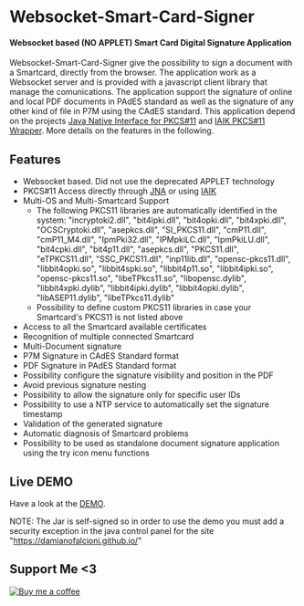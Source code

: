 # Websocket-Smart-Card-Signer
#### Websocket based (NO APPLET) Smart Card Digital Signature Application
Websocket-Smart-Card-Signer give the possibility to sign a document with a Smartcard, directly from the browser.
The application work as a Websocket server and is provided with a javascript client library that manage the comunications.
The application support the signature of online and local PDF documents in PAdES standard as well as the signature of any other kind of file in P7M using the CAdES standard.
This application depend on the projects [Java Native Interface for PKCS#11](https://github.com/damianofalcioni/jacknji11) and [IAIK PKCS#11 Wrapper](https://github.com/damianofalcioni/pkcs11wrapper).
More details on the features in the following.

## Features
- Websocket based. Did not use the deprecated APPLET technology
- PKCS#11 Access directly through [JNA](https://github.com/java-native-access/jna) or using [IAIK](http://jcewww.iaik.tu-graz.ac.at/sic/Products/Core_Crypto_Toolkits/JCA_JCE)
- Multi-OS and Multi-Smartcard Support
    - The following PKCS11 libraries are automatically identified in the system: "incryptoki2.dll", "bit4ipki.dll", "bit4opki.dll", "bit4xpki.dll", "OCSCryptoki.dll", "asepkcs.dll", "SI_PKCS11.dll", "cmP11.dll", "cmP11_M4.dll", "IpmPki32.dll", "IPMpkiLC.dll", "IpmPkiLU.dll", "bit4cpki.dll", "bit4p11.dll", "asepkcs.dll", "PKCS11.dll", "eTPKCS11.dll", "SSC_PKCS11.dll", "inp11lib.dll", "opensc-pkcs11.dll", "libbit4opki.so", "libbit4spki.so", "libbit4p11.so", "libbit4ipki.so", "opensc-pkcs11.so", "libeTPkcs11.so", "libopensc.dylib", "libbit4xpki.dylib", "libbit4ipki.dylib", "libbit4opki.dylib", "libASEP11.dylib", "libeTPkcs11.dylib"
    - Possibility to define custom PKCS11 libraries in case your Smartcard's PKCS11 is not listed above
- Access to all the Smartcard available certificates
- Recognition of multiple connected Smartcard
- Multi-Document signature
- P7M Signature in CAdES Standard format
- PDF Signature in PAdES Standard format
- Possibility configure the signature visibility and position in the PDF
- Avoid previous signature nesting
- Possibility to allow the signature only for specific user IDs
- Possibility to use a NTP service to automatically set the signature timestamp
- Validation of the generated signature
- Automatic diagnosis of Smartcard problems
- Possibility to be used as standalone document signature application using the try icon menu functions

## Live DEMO
Have a look at the [DEMO](https://damianofalcioni.github.io/Websocket-Smart-Card-Signer/examples/websocket_smartcard_signer_test_page.html).

NOTE: The Jar is self-signed so in order to use the demo you must add a security exception in the java control panel for the site "https://damianofalcioni.github.io/"

## Support Me <3
[![Buy me a coffee](https://user-images.githubusercontent.com/8982949/32890053-84c4cb1e-cacd-11e7-8eb1-0b0b7f666b5c.png)](https://www.paypal.me/damianofalcioni/0.99)